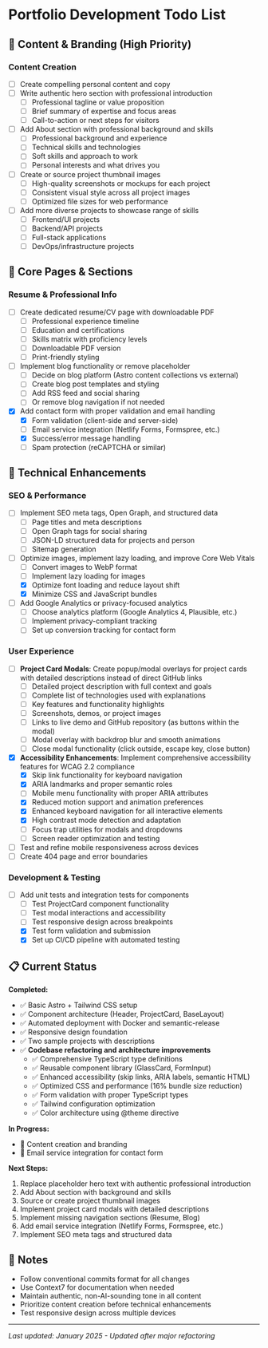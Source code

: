 # Portfolio Development Todo List

## 🎯 Content & Branding (High Priority)

### Content Creation
- [ ] Create compelling personal content and copy
- [ ] Write authentic hero section with professional introduction
  - [ ] Professional tagline or value proposition
  - [ ] Brief summary of expertise and focus areas
  - [ ] Call-to-action or next steps for visitors
- [ ] Add About section with professional background and skills
  - [ ] Professional background and experience
  - [ ] Technical skills and technologies
  - [ ] Soft skills and approach to work
  - [ ] Personal interests and what drives you
- [ ] Create or source project thumbnail images
  - [ ] High-quality screenshots or mockups for each project
  - [ ] Consistent visual style across all project images
  - [ ] Optimized file sizes for web performance
- [ ] Add more diverse projects to showcase range of skills
  - [ ] Frontend/UI projects
  - [ ] Backend/API projects
  - [ ] Full-stack applications
  - [ ] DevOps/infrastructure projects

## 📄 Core Pages & Sections

### Resume & Professional Info
- [ ] Create dedicated resume/CV page with downloadable PDF
  - [ ] Professional experience timeline
  - [ ] Education and certifications
  - [ ] Skills matrix with proficiency levels
  - [ ] Downloadable PDF version
  - [ ] Print-friendly styling
- [ ] Implement blog functionality or remove placeholder
  - [ ] Decide on blog platform (Astro content collections vs external)
  - [ ] Create blog post templates and styling
  - [ ] Add RSS feed and social sharing
  - [ ] Or remove blog navigation if not needed
- [x] Add contact form with proper validation and email handling
  - [x] Form validation (client-side and server-side)
  - [ ] Email service integration (Netlify Forms, Formspree, etc.)
  - [x] Success/error message handling
  - [ ] Spam protection (reCAPTCHA or similar)

## 🚀 Technical Enhancements

### SEO & Performance
- [ ] Implement SEO meta tags, Open Graph, and structured data
  - [ ] Page titles and meta descriptions
  - [ ] Open Graph tags for social sharing
  - [ ] JSON-LD structured data for projects and person
  - [ ] Sitemap generation
- [ ] Optimize images, implement lazy loading, and improve Core Web Vitals
  - [ ] Convert images to WebP format
  - [ ] Implement lazy loading for images
  - [x] Optimize font loading and reduce layout shift
  - [x] Minimize CSS and JavaScript bundles
- [ ] Add Google Analytics or privacy-focused analytics
  - [ ] Choose analytics platform (Google Analytics 4, Plausible, etc.)
  - [ ] Implement privacy-compliant tracking
  - [ ] Set up conversion tracking for contact form

### User Experience
- [ ] **Project Card Modals**: Create popup/modal overlays for project cards with detailed descriptions instead of direct GitHub links
  - [ ] Detailed project description with full context and goals
  - [ ] Complete list of technologies used with explanations
  - [ ] Key features and functionality highlights
  - [ ] Screenshots, demos, or project images
  - [ ] Links to live demo and GitHub repository (as buttons within the modal)
  - [ ] Modal overlay with backdrop blur and smooth animations
  - [ ] Close modal functionality (click outside, escape key, close button)
- [x] **Accessibility Enhancements**: Implement comprehensive accessibility features for WCAG 2.2 compliance
  - [x] Skip link functionality for keyboard navigation
  - [x] ARIA landmarks and proper semantic roles
  - [ ] Mobile menu functionality with proper ARIA attributes
  - [x] Reduced motion support and animation preferences
  - [x] Enhanced keyboard navigation for all interactive elements
  - [x] High contrast mode detection and adaptation
  - [ ] Focus trap utilities for modals and dropdowns
  - [ ] Screen reader optimization and testing
- [ ] Test and refine mobile responsiveness across devices
- [ ] Create 404 page and error boundaries

### Development & Testing
- [ ] Add unit tests and integration tests for components
  - [ ] Test ProjectCard component functionality
  - [ ] Test modal interactions and accessibility
  - [ ] Test responsive design across breakpoints
  - [x] Test form validation and submission
  - [x] Set up CI/CD pipeline with automated testing

## 📋 Current Status

**Completed:**
- ✅ Basic Astro + Tailwind CSS setup
- ✅ Component architecture (Header, ProjectCard, BaseLayout)
- ✅ Automated deployment with Docker and semantic-release
- ✅ Responsive design foundation
- ✅ Two sample projects with descriptions
- ✅ **Codebase refactoring and architecture improvements**
  - ✅ Comprehensive TypeScript type definitions
  - ✅ Reusable component library (GlassCard, FormInput)
  - ✅ Enhanced accessibility (skip links, ARIA labels, semantic HTML)
  - ✅ Optimized CSS and performance (16% bundle size reduction)
  - ✅ Form validation with proper TypeScript types
  - ✅ Tailwind configuration optimization
  - ✅ Color architecture using @theme directive

**In Progress:**
- 🔄 Content creation and branding
- 🔄 Email service integration for contact form

**Next Steps:**
1. Replace placeholder hero text with authentic professional introduction
2. Add About section with background and skills
3. Source or create project thumbnail images
4. Implement project card modals with detailed descriptions
5. Implement missing navigation sections (Resume, Blog)
6. Add email service integration (Netlify Forms, Formspree, etc.)
7. Implement SEO meta tags and structured data

## 📝 Notes

- Follow conventional commits format for all changes
- Use Context7 for documentation when needed
- Maintain authentic, non-AI-sounding tone in all content
- Prioritize content creation before technical enhancements
- Test responsive design across multiple devices

---

*Last updated: January 2025 - Updated after major refactoring*
